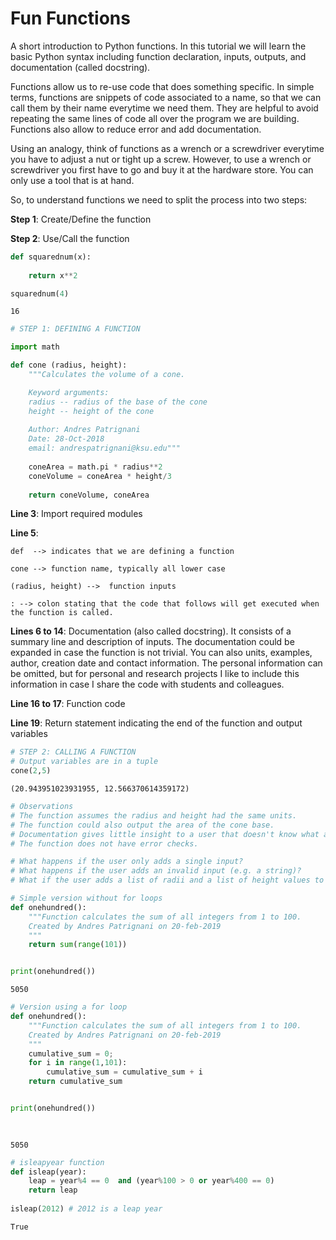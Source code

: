 
# Fun Functions

A short introduction to Python functions. In this tutorial we will learn the basic Python syntax including function declaration, inputs, outputs, and documentation (called docstring).

Functions allow us to re-use code that does something specific. In simple terms, functions are snippets of code associated to a name, so that we can call them by their name everytime we need them. They are helpful to avoid repeating the same lines of code all over the program we are building. Functions also allow to reduce error and add documentation.

Using an analogy, think of functions as a wrench or a screwdriver everytime you have to adjust a nut or tight up a screw. However, to use a wrench or screwdriver you first have to go and buy it at the hardware store. You can only use a tool that is at hand.

So, to understand functions we need to split the process into two steps:

**Step 1**: Create/Define the function

**Step 2**: Use/Call the function



```python
def squarednum(x):
    
    return x**2

squarednum(4)
```




    16




```python
# STEP 1: DEFINING A FUNCTION

import math

def cone (radius, height):
    """Calculates the volume of a cone.

    Keyword arguments:
    radius -- radius of the base of the cone
    height -- height of the cone
    
    Author: Andres Patrignani
    Date: 28-Oct-2018
    email: andrespatrignani@ksu.edu"""
    
    coneArea = math.pi * radius**2
    coneVolume = coneArea * height/3
    
    return coneVolume, coneArea
```

**Line 3**: Import required modules

**Line 5**:

    def  --> indicates that we are defining a function

    cone --> function name, typically all lower case

    (radius, height) -->  function inputs

    : --> colon stating that the code that follows will get executed when the function is called.
                      
**Lines 6 to 14**: Documentation (also called docstring). It consists of a summary line and description of inputs. The documentation could be expanded in case the function is not trivial. You can also units, examples, author, creation date and contact information. The personal information can be omitted, but for personal and research projects I like to include this information in case I share the code with students and colleagues.

**Line 16 to 17**: Function code

**Line 19**: Return statement indicating the end of the function and output variables


```python
# STEP 2: CALLING A FUNCTION
# Output variables are in a tuple
cone(2,5)
```




    (20.943951023931955, 12.566370614359172)




```python
# Observations
# The function assumes the radius and height had the same units.
# The function could also output the area of the cone base.
# Documentation gives little insight to a user that doesn't know what a cone is.
# The function does not have error checks. 

# What happens if the user only adds a single input?
# What happens if the user adds an invalid input (e.g. a string)?
# What if the user adds a list of radii and a list of height values to calculate the volume of multiple cones?

```


```python
# Simple version without for loops
def onehundred():
    """Function calculates the sum of all integers from 1 to 100.
    Created by Andres Patrignani on 20-feb-2019
    """
    return sum(range(101))


print(onehundred())
```

    5050



```python
# Version using a for loop
def onehundred():
    """Function calculates the sum of all integers from 1 to 100.
    Created by Andres Patrignani on 20-feb-2019
    """
    cumulative_sum = 0;
    for i in range(1,101):
        cumulative_sum = cumulative_sum + i
    return cumulative_sum


print(onehundred())
    
    
```

    5050



```python
# isleapyear function
def isleap(year):
    leap = year%4 == 0  and (year%100 > 0 or year%400 == 0)
    return leap
    
isleap(2012) # 2012 is a leap year
```




    True


